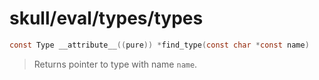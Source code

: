 # skull/eval/types/types

```c
const Type __attribute__((pure)) *find_type(const char *const name)
```

> Returns pointer to type with name `name`.

